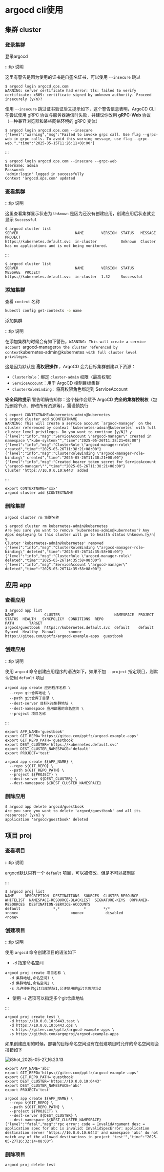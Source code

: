 # argocd cli使用

## 集群 cluster

### 登录集群

登录argocd

:::tip 说明

这里有警告是因为使用的证书是自签名证书，可以使用 `--insecure` 跳过

```shell
$ argocd login argocd.ops.com                      
WARNING: server certificate had error: tls: failed to verify certificate: x509: certificate signed by unknown authority. Proceed insecurely (y/n)?
```



使用 `--insecure` 跳过证书验证后又提示如下，这个警告信息表明，ArgoCD CLI 在尝试使用 gRPC 协议与服务器通信时失败，并建议你改用 **gRPC-Web** 协议（一种兼容浏览器和某些网络环境的 gRPC 变体）

```shell
$ argocd login argocd.ops.com --insecure           
{"level":"warning","msg":"Failed to invoke grpc call. Use flag --grpc-web in grpc calls. To avoid this warning message, use flag --grpc-web.","time":"2025-05-15T11:26:11+08:00"}
```

:::

```shell
$ argocd login argocd.ops.com --insecure --grpc-web         
Username: admin
Password: 
'admin:login' logged in successfully
Context 'argocd.ops.com' updated
```



### 查看集群

:::tip 说明

这里查看集群显示状态为 `Unknown` 是因为还没有创建应用，创建应用后状态就会显示 `Successful`

```shell
$ argocd cluster list
SERVER                          NAME        VERSION  STATUS   MESSAGE                                                  PROJECT
https://kubernetes.default.svc  in-cluster           Unknown  Cluster has no applications and is not being monitored.  
```

:::



```shell
$ argocd cluster list
SERVER                          NAME        VERSION  STATUS      MESSAGE  PROJECT
https://kubernetes.default.svc  in-cluster  1.32     Successful
```



### 添加集群

查看 `context` 名称

```sh
kubectl config get-contexts -o name
```



添加集群

:::tip 说明

在添加集群的时候会有如下警告，`WARNING: This will create a service account `argocd-manager` on the cluster referenced by context `kubernetes-admin@kubernetes` with full cluster level privileges.` 

这是因为默认是 **高权限操作** ，ArgoCD 会为目标集群创建以下资源：

- `ClusterRole`：绑定 `cluster-admin` 权限（最高权限）
- `ServiceAccount`：用于 ArgoCD 控制目标集群
- `ClusterRoleBinding`：将高权限角色绑定到 ServiceAccount

**安全风险提示**
警告明确告知你：这个操作会赋予 ArgoCD **完全的集群控制权**（包括删除节点、修改所有资源等），需谨慎执行

```shell
$ export CONTEXTNAME=kubernetes-admin@kubernetes
$ argocd cluster add $CONTEXTNAME
WARNING: This will create a service account `argocd-manager` on the cluster referenced by context `kubernetes-admin@kubernetes` with full cluster level privileges. Do you want to continue [y/N]? y
{"level":"info","msg":"ServiceAccount \"argocd-manager\" created in namespace \"kube-system\"","time":"2025-05-26T11:38:21+08:00"}
{"level":"info","msg":"ClusterRole \"argocd-manager-role\" created","time":"2025-05-26T11:38:21+08:00"}
{"level":"info","msg":"ClusterRoleBinding \"argocd-manager-role-binding\" created","time":"2025-05-26T11:38:21+08:00"}
{"level":"info","msg":"Created bearer token secret for ServiceAccount \"argocd-manager\"","time":"2025-05-26T11:38:21+08:00"}
Cluster 'https://10.0.0.10:6443' added
```

:::

```shell
export CONTEXTNAME='xxx'
argocd cluster add $CONTEXTNAME
```





### 删除集群

```shell
argocd cluster rm 集群名称
```



```shell
$ argocd cluster rm kubernetes-admin@kubernetes
Are you sure you want to remove 'kubernetes-admin@kubernetes'? Any Apps deploying to this cluster will go to health status Unknown.[y/n] y
Cluster 'kubernetes-admin@kubernetes' removed
{"level":"info","msg":"ClusterRoleBinding \"argocd-manager-role-binding\" deleted","time":"2025-05-26T14:35:58+08:00"}
{"level":"info","msg":"ClusterRole \"argocd-manager-role\" deleted","time":"2025-05-26T14:35:58+08:00"}
{"level":"info","msg":"ServiceAccount \"argocd-manager\" deleted","time":"2025-05-26T14:35:58+08:00"}
```



## 应用 app

### 查看应用

```shell
$ argocd app list
NAME              CLUSTER                         NAMESPACE  PROJECT  STATUS  HEALTH   SYNCPOLICY  CONDITIONS  REPO                                         PATH       TARGET
argocd/guestbook  https://kubernetes.default.svc  default    default  Synced  Healthy  Manual      <none>      https://gitee.com/pptfz/argocd-example-apps  guestbook
```



### 创建应用

:::tip 说明

使用 `argocd` 命令创建应用程序的语法如下，如果不加 `--project` 指定项目，则默认使用 `default` 项目

```shell
argocd app create 应用程序名称 \
  --repo git仓库地址 \
  --path git仓库子目录 \
  --dest-server 目标k8s集群地址 \
  --dest-namespace 应用部署的命名空间 \
  --project 项目名称
```

:::

```shell
export APP_NAME='guestbook'
export GIT_REPO='https://gitee.com/pptfz/argocd-example-apps'
export GIT_REPO_PATH='guestbook'
export DEST_CLUSTER='https://kubernetes.default.svc'
export DEST_CLUSTER_NAMESPACE='default'
export PROJECT='test'

argocd app create ${APP_NAME} \
  --repo ${GIT_REPO} \
  --path ${GIT_REPO_PATH} \
  --project ${PROJECT} \
  --dest-server ${DEST_CLUSTER} \
  --dest-namespace ${DEST_CLUSTER_NAMESPACE}
```



### 删除应用

```shell
$ argocd app delete argocd/guestbook
Are you sure you want to delete 'argocd/guestbook' and all its resources? [y/n] y
application 'argocd/guestbook' deleted
```



## 项目 proj

### 查看项目

:::tip 说明

argocd默认只有一个 `default` 项目，可以被修改，但是不可以被删除

:::

```shell
$ argocd proj list
NAME     DESCRIPTION  DESTINATIONS  SOURCES  CLUSTER-RESOURCE-WHITELIST  NAMESPACE-RESOURCE-BLACKLIST  SIGNATURE-KEYS  ORPHANED-RESOURCES  DESTINATION-SERVICE-ACCOUNTS
default               *,*           *        */*                         <none>                        <none>          disabled            <none>
```



### 创建项目

:::tip 说明

使用 `argocd` 命令创建项目的语法如下

-  `-d` 指定命名空间

  ```shell
  argocd proj create 项目名称 \
    -d 集群地址,命名空间1 \
    -d 集群地址,命名空间2 \
    -s 允许使用的git仓库地址1,允许使用的git仓库地址2
  ```

- 使用 `-s` 选项可以指定多个git仓库地址

:::

```shell
argocd proj create test \
  -d https://10.0.0.10:6443,test \
  -d https://10.0.0.10:6443,ops \
  -s https://gitee.com/pptfz/argocd-example-apps \
  -s https://github.com/argoproj/argocd-example-apps
```



如果创建应用的时候，部署的目标命名空间没有在创建项目时允许的命名空间则会报错如下

![iShot_2025-05-27_16.23.13](https://raw.githubusercontent.com/pptfz/picgo-images/master/img/iShot_2025-05-27_16.23.13.png)



```shell
export APP_NAME='abc'
export GIT_REPO='https://gitee.com/pptfz/argocd-example-apps'
export GIT_REPO_PATH='guestbook'
export DEST_CLUSTER='https://10.0.0.10:6443'
export DEST_CLUSTER_NAMESPACE='abc'
export PROJECT='test'

argocd app create ${APP_NAME} \
  --repo ${GIT_REPO} \
  --path ${GIT_REPO_PATH} \
  --project ${PROJECT} \
  --dest-server ${DEST_CLUSTER} \
  --dest-namespace ${DEST_CLUSTER_NAMESPACE}
{"level":"fatal","msg":"rpc error: code = InvalidArgument desc = application spec for abc is invalid: InvalidSpecError: application destination server 'https://10.0.0.10:6443' and namespace 'abc' do not match any of the allowed destinations in project 'test'","time":"2025-05-27T16:32:14+08:00"}
```



### 删除项目

```shell
argocd proj delete test
```





